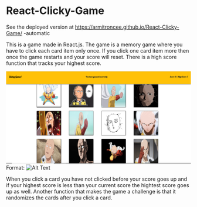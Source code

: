 # React-Clicky-Game

See the deployed version at https://armitroncee.github.io/React-Clicky-Game/ -automatic

This is a game made in React.js. The game is a memory game where you have to click each card item only once. If you click one card item more then once the game restarts and your score will reset. There is a high score function that tracks your highest score. 

![site](/images/site.png)
Format: ![Alt Text](url)

When you click a card you have not clicked before your score goes up and if your highest score is less than your current score the hightest score goes up as well. Another function that makes the game a challenge is that it randomizes the cards after you click a card.